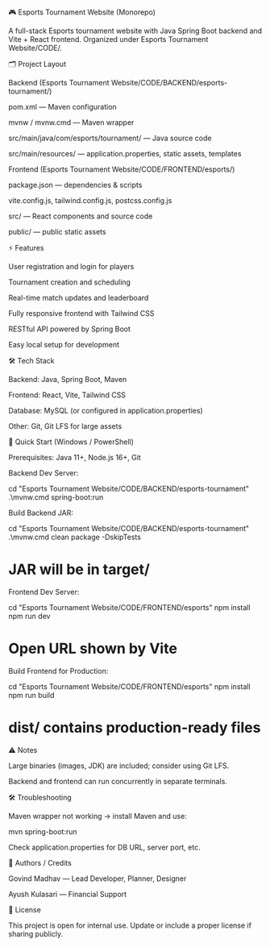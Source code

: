 🎮 Esports Tournament Website (Monorepo)

A full-stack Esports tournament website with Java Spring Boot backend and Vite + React frontend. Organized under Esports Tournament Website/CODE/.

🗂 Project Layout

Backend (Esports Tournament Website/CODE/BACKEND/esports-tournament/)

pom.xml — Maven configuration

mvnw / mvnw.cmd — Maven wrapper

src/main/java/com/esports/tournament/ — Java source code

src/main/resources/ — application.properties, static assets, templates

Frontend (Esports Tournament Website/CODE/FRONTEND/esports/)

package.json — dependencies & scripts

vite.config.js, tailwind.config.js, postcss.config.js

src/ — React components and source code

public/ — public static assets

⚡ Features

User registration and login for players

Tournament creation and scheduling

Real-time match updates and leaderboard

Fully responsive frontend with Tailwind CSS

RESTful API powered by Spring Boot

Easy local setup for development

🛠 Tech Stack

Backend: Java, Spring Boot, Maven

Frontend: React, Vite, Tailwind CSS

Database: MySQL (or configured in application.properties)

Other: Git, Git LFS for large assets

🚀 Quick Start (Windows / PowerShell)

Prerequisites: Java 11+, Node.js 16+, Git

Backend Dev Server:

cd "Esports Tournament Website/CODE/BACKEND/esports-tournament"
.\mvnw.cmd spring-boot:run


Build Backend JAR:

cd "Esports Tournament Website/CODE/BACKEND/esports-tournament"
.\mvnw.cmd clean package -DskipTests
# JAR will be in target/


Frontend Dev Server:

cd "Esports Tournament Website/CODE/FRONTEND/esports"
npm install
npm run dev
# Open URL shown by Vite


Build Frontend for Production:

cd "Esports Tournament Website/CODE/FRONTEND/esports"
npm install
npm run build
# dist/ contains production-ready files

⚠️ Notes

Large binaries (images, JDK) are included; consider using Git LFS.

Backend and frontend can run concurrently in separate terminals.

🛠 Troubleshooting

Maven wrapper not working → install Maven and use:

mvn spring-boot:run


Check application.properties for DB URL, server port, etc.

🙌 Authors / Credits

Govind Madhav — Lead Developer, Planner, Designer

Ayush Kulasari — Financial Support

📄 License

This project is open for internal use. Update or include a proper license if sharing publicly.

